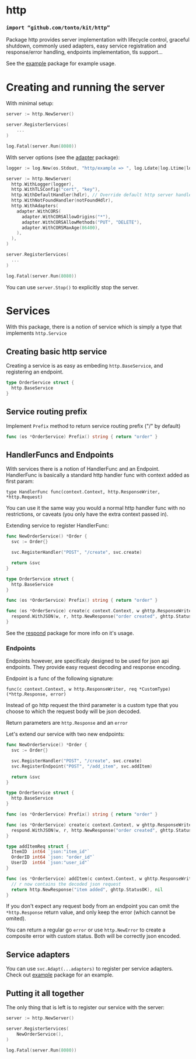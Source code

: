 # http
### `import “github.com/tonto/kit/http”`
Package http provides server implementation with lifecycle control, graceful shutdown, commonly used 
adapters, easy service registration and response/error handling, endpoints implementation, tls support...

See the [example](example/) package for example usage.

# Creating and running the server
With minimal setup:
```go
server := http.NewServer()

server.RegisterServices(
	...
)

log.Fatal(server.Run(8080))
```

With server options (see the [adapter](adapter/) package):
```go
logger := log.New(os.Stdout, "http/example => ", log.Ldate|log.Ltime|log.Lshortfile)

server := http.NewServer(
  http.WithLogger(logger),
  http.WithTLSConfig("cert", "key"),
  http.WithDefaultHandler(hdlr), // Override default http server handler (gorilla mux by default)
  http.WithNotFoundHandler(notFoundHdlr),
  http.WithAdapters(
    adapter.WithCORS(
      adapter.WithCORSAllowOrigins("*"),
      adapter.WithCORSAllowMethods("PUT", "DELETE"),
      adapter.WithCORSMaxAge(86400),
    ),
  ),
)

server.RegisterServices(
  ...
)

log.Fatal(server.Run(8080))
```

You can use `server.Stop()` to explicitly stop the server.

# Services
With this package, there is a notion of service which is simply a type that implements `http.Service`

## Creating basic http service
Creating a service is as easy as embeding `http.BaseService`, and registering an endpoint.
```go
type OrderService struct {
  http.BaseService
}
```

## Service routing prefix
Implement `Prefix` method to return service routing prefix ("/" by default)
```go
func (os *OrderService) Prefix() string { return "order" }
```

## HandlerFuncs and Endpoints
With services there is a notion of HandlerFunc and an Endpoint.
HandlerFunc is basically a standard http handler func with context added as first param:

`type HandlerFunc func(context.Context, http.ResponseWriter, *http.Request)`

You can use it the same way you would a normal http handler func with no restrictions,
or caveats (you only have the extra context passed in).

Extending service to register HandlerFunc:

```go
func NewOrderService() *Order {
  svc := Order{}

  svc.RegisterHandler("POST", "/create", svc.create)

  return &svc
}

type OrderService struct {
  http.BaseService
}

func (os *OrderService) Prefix() string { return "order" }

func (os *OrderService) create(c context.Context, w ghttp.ResponseWriter, r *ghttp.Request) {
  respond.WithJSON(w, r, http.NewResponse("order created", ghttp.StatusOK))
}
```

See the [respond](respond/) package for more info on it's usage.

### Endpoints
Endpoints however, are specificaly designed to be used for json api endpoints.
They provide easy request decoding and response encoding.

Endpoint is a func of the following signature:

`func(c context.Context, w http.ResponseWriter, req *CustomType) (*http.Response, error)`

Instead of go http request the third parameter is a custom type that you choose to which 
the request body will be json decoded.

Return parameters are `http.Response` and an `error`

Let's extend our service with two new endpoints:
```go
func NewOrderService() *Order {
  svc := Order{}

  svc.RegisterHandler("POST", "/create", svc.create)
  svc.RegisterEndpoint("POST", "/add_item", svc.addItem)

  return &svc
}

type OrderService struct {
  http.BaseService
}

func (os *OrderService) Prefix() string { return "order" }

func (os *OrderService) create(c context.Context, w ghttp.ResponseWriter, r *ghttp.Request) {
  respond.WithJSON(w, r, http.NewResponse("order created", ghttp.StatusOK))
}

type addItemReq struct {
  ItemID  int64 `json:"item_id"`
  OrderID int64 `json: "order_id"`
  UserID  int64 `json:"user_id"`
}

func (os *OrderService) addItem(c context.Context, w ghttp.ResponseWriter, r *addItemReq) (*http.Response, error) {
  // r now contains the decoded json request
  return http.NewResponse("item added", ghttp.StatusOK), nil
}
```

If you don't expect any request body from an endpoint you can omit the `*http.Response` return value,
and only keep the error (which cannot be omited).

You can return a regular go `error` or use `http.NewError` to create a composite error with custom status.
Both will be correctly json encoded.

## Service adapters
You can use `svc.Adapt(...adapters)` to register per service adapters.
Check out [example](example/) package for an example.

## Putting it all together
The only thing that is left is to register our service with the server:
```go
server := http.NewServer()

server.RegisterServices(
	NewOrderService(),
)

log.Fatal(server.Run(8080))
```
